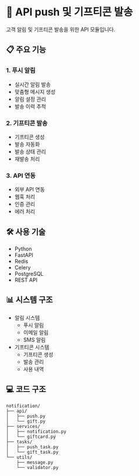 # 📱 API push 및 기프티콘 발송

고객 알림 및 기프티콘 발송을 위한 API 모듈입니다.

## 📋 주요 기능

### 1. 푸시 알림
- 실시간 알림 발송
- 맞춤형 메시지 생성
- 알림 설정 관리
- 발송 이력 추적

### 2. 기프티콘 발송
- 기프티콘 생성
- 발송 자동화
- 발송 상태 관리
- 재발송 처리

### 3. API 연동
- 외부 API 연동
- 웹훅 처리
- 인증 관리
- 에러 처리

## 🛠️ 사용 기술
- Python
- FastAPI
- Redis
- Celery
- PostgreSQL
- REST API

## 📊 시스템 구조
- 알림 시스템
  - 푸시 알림
  - 이메일 알림
  - SMS 알림
- 기프티콘 시스템
  - 기프티콘 생성
  - 발송 관리
  - 사용 내역

## 💻 코드 구조
```
notification/
├── api/
│   ├── push.py
│   └── gift.py
├── services/
│   ├── notification.py
│   └── giftcard.py
├── tasks/
│   ├── push_task.py
│   └── gift_task.py
└── utils/
    ├── message.py
    └── validator.py
```
